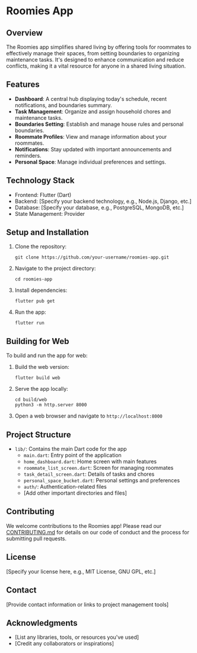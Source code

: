 # Roomies App

## Overview

The Roomies app simplifies shared living by offering tools for roommates to effectively manage their spaces, from setting boundaries to organizing maintenance tasks. It's designed to enhance communication and reduce conflicts, making it a vital resource for anyone in a shared living situation.

## Features

- **Dashboard**: A central hub displaying today's schedule, recent notifications, and boundaries summary.
- **Task Management**: Organize and assign household chores and maintenance tasks.
- **Boundaries Setting**: Establish and manage house rules and personal boundaries.
- **Roommate Profiles**: View and manage information about your roommates.
- **Notifications**: Stay updated with important announcements and reminders.
- **Personal Space**: Manage individual preferences and settings.

## Technology Stack

- Frontend: Flutter (Dart)
- Backend: [Specify your backend technology, e.g., Node.js, Django, etc.]
- Database: [Specify your database, e.g., PostgreSQL, MongoDB, etc.]
- State Management: Provider

## Setup and Installation

1. Clone the repository:
   ```
   git clone https://github.com/your-username/roomies-app.git
   ```

2. Navigate to the project directory:
   ```
   cd roomies-app
   ```

3. Install dependencies:
   ```
   flutter pub get
   ```

4. Run the app:
   ```
   flutter run
   ```

## Building for Web

To build and run the app for web:

1. Build the web version:
   ```
   flutter build web
   ```

2. Serve the app locally:
   ```
   cd build/web
   python3 -m http.server 8000
   ```

3. Open a web browser and navigate to `http://localhost:8000`

## Project Structure

- `lib/`: Contains the main Dart code for the app
  - `main.dart`: Entry point of the application
  - `home_dashboard.dart`: Home screen with main features
  - `roommate_list_screen.dart`: Screen for managing roommates
  - `task_detail_screen.dart`: Details of tasks and chores
  - `personal_space_bucket.dart`: Personal settings and preferences
  - `auth/`: Authentication-related files
  - [Add other important directories and files]

## Contributing

We welcome contributions to the Roomies app! Please read our [CONTRIBUTING.md](link-to-contributing-file) for details on our code of conduct and the process for submitting pull requests.

## License

[Specify your license here, e.g., MIT License, GNU GPL, etc.]

## Contact

[Provide contact information or links to project management tools]

## Acknowledgments

- [List any libraries, tools, or resources you've used]
- [Credit any collaborators or inspirations]